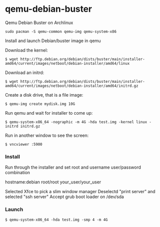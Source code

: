 # qemu-debian-buster


Qemu Debian Buster on Archlinux
```
sudo pacman -S qemu-common qemu-img qemu-system-x86
```
Install and launch Debian/buster image in qemu


Download the kernel:
```
$ wget http://ftp.debian.org/debian/dists/buster/main/installer-amd64/current/images/netboot/debian-installer/amd64/linux
```
Download an initrd:
```
$ wget http://ftp.debian.org/debian/dists/buster/main/installer-amd64/current/images/netboot/debian-installer/amd64/initrd.gz
```
Create a disk drive, that is a file image:
```
$ qemu-img create mydisk.img 10G
```
Run qemu and wait for installer to come up:
```
$ qemu-system-x86_64 -nographic -m 4G -hda test.img -kernel linux -initrd initrd.gz
```
Run in another window to see the screen:
```
$ vncviewer :5900
```

### Install

Run through the installer and set root and username user/password combination

hostname:debian
root/root
your_user/your_user

Selected Xfce to pick a slim window manager
Deselectd "print server" and selected "ssh server"
Accept grub boot loader on /dev/sda

### Launch

```
$ qemu-system-x86_64 -hda test.img -smp 4 -m 4G
```


